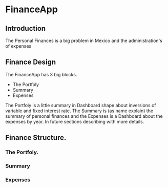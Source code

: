 # FinanceApp

## Introduction

The Personal Finances is a big problem in Mexico and the administration's of expenses  


## Finance Design

The FinanceApp has 3 big blocks.
* The Portfoly
* Summary
* Expenses

The Portfoly is a little summary in Dashboard shape about inversions of variable and 
fixed interest rate. The Summary is (as name explain) the summary of personal finances 
and the Expenses is a Dashboard about the expenses by year. In future sections describing 
with more details. 

## Finance Structure.
### The Portfoly.


### Summary



### Expenses 
